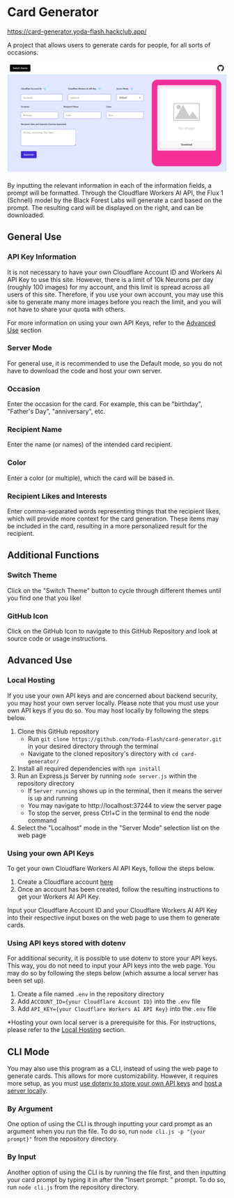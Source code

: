 # Card Generator
https://card-generator.yoda-flash.hackclub.app/

A project that allows users to generate cards for people, for all sorts of occasions.

![img.png](img.png)

By inputting the relevant information in each of the information fields, 
a prompt will be formatted. 
Through the Cloudflare Workers AI API, 
the Flux 1 (Schnell) model by the Black Forest Labs will generate a card based on the prompt.
The resulting card will be displayed on the right, and can be downloaded.

## General Use

### API Key Information
It is not necessary to have your own Cloudflare Account ID and Workers AI API Key to use this site.
However, there is a limit of 10k Neurons per day (roughly 100 images) for my account, and this limit is spread across all users of this site.
Therefore, if you use your own account, you may use this site to generate many more images before you reach the limit,
and you will not have to share your quota with others. 

For more information on using your own API Keys, refer to the [Advanced Use](#advanced-use) section

### Server Mode
For general use, it is recommended to use the Default mode, so you do not have to download the code and host your own server.

### Occasion
Enter the occasion for the card. For example, this can be "birthday", "Father's Day", "anniversary", etc. 

### Recipient Name
Enter the name (or names) of the intended card recipient. 

### Color
Enter a color (or multiple), which the card will be based in.

### Recipient Likes and Interests
Enter comma-separated words representing things that the recipient likes, which will provide more context for the card generation.
These items may be included in the card, resulting in a more personalized result for the recipient.

## Additional Functions
### Switch Theme
Click on the "Switch Theme" button to cycle through different themes until you find one that you like!

### GitHub Icon
Click on the GitHub Icon to navigate to this GitHub Repository and look at source code or usage instructions.

## Advanced Use
### Local Hosting
If you use your own API keys and are concerned about backend security, you may host your own server locally. 
Please note that you must use your own API keys if you do so.
You may host locally by following the steps below.

1. Clone this GitHub repository 
    - Run ```git clone https://github.com/Yoda-Flash/card-generator.git``` in your desired directory through the terminal
    - Navigate to the cloned repository's directory with ```cd card-generator/```
2. Install all required dependencies with ```npm install```
3. Run an Express.js Server by running ```node server.js``` within the repository directory
    - If ```Server running``` shows up in the terminal, then it means the server is up and running
    - You may navigate to http://localhost:37244 to view the server page
    - To stop the server, press Ctrl+C in the terminal to end the node command
4. Select the "Localhost" mode in the "Server Mode" selection list on the web page

### Using your own API Keys
To get your own Cloudflare Workers AI API Keys, follow the steps below.
1. Create a Cloudflare account [here](https://dash.cloudflare.com/sign-up/workers-and-pages)
2. Once an account has been created, follow the resulting instructions to get your Workers AI API Key. 

Input your Cloudflare Account ID and your Cloudflare Workers AI API Key into their respective input boxes on the web page to use them to generate cards.

### Using API keys stored with dotenv
For additional security, it is possible to use dotenv to store your API keys. 
This way, you do not need to input your API keys into the web page.
You may do so by following the steps below (which assume a local server has been set up).

1. Create a file named ```.env``` in the repository directory
2. Add ```ACCOUNT_ID={your Cloudflare Account ID}``` into the ```.env``` file
3. Add ```API_KEY={your Cloudflare Workers AI API Key}``` into the ```.env``` file

*Hosting your own local server is a prerequisite for this. 
For instructions, please refer to the [Local Hosting](#local-hosting) section.

## CLI Mode
You may also use this program as a CLI, instead of using the web page to generate cards.
This allows for more customizability.
However, it requires more setup, as you must [use dotenv to store your own API keys](#using-api-keys-stored-with-dotenv) and [host a server locally](#local-hosting).

### By Argument
One option of using the CLI is through inputting your card prompt as an argument when you run the file.
To do so, run ```node cli.js -p "{your prompt}"``` from the repository directory.

### By Input
Another option of using the CLI is by running the file first, 
and then inputting your card prompt by typing it in after the "Insert prompt: " prompt.
To do so, run ```node cli.js``` from the repository directory.

